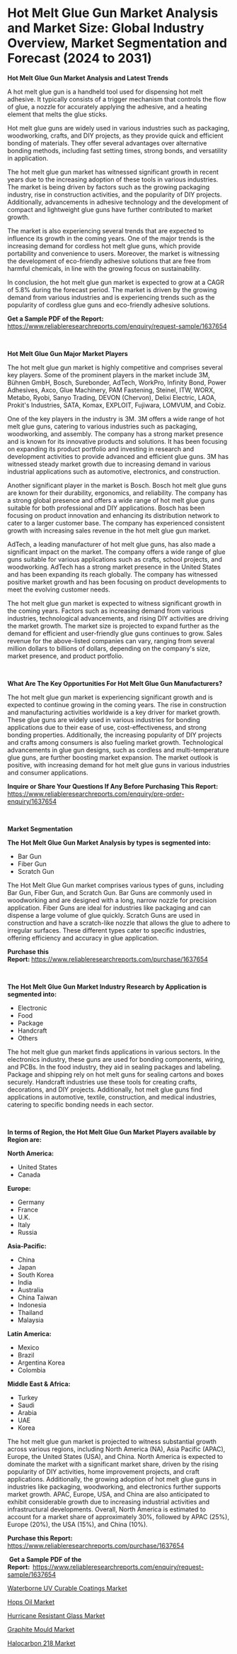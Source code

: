 <p><h1>Hot Melt Glue Gun Market Analysis and Market Size: Global Industry Overview, Market Segmentation and Forecast (2024 to 2031)</h1></p><p><strong>Hot Melt Glue Gun Market Analysis and Latest Trends</strong></p>
<p><p>A hot melt glue gun is a handheld tool used for dispensing hot melt adhesive. It typically consists of a trigger mechanism that controls the flow of glue, a nozzle for accurately applying the adhesive, and a heating element that melts the glue sticks. </p><p>Hot melt glue guns are widely used in various industries such as packaging, woodworking, crafts, and DIY projects, as they provide quick and efficient bonding of materials. They offer several advantages over alternative bonding methods, including fast setting times, strong bonds, and versatility in application.</p><p>The hot melt glue gun market has witnessed significant growth in recent years due to the increasing adoption of these tools in various industries. The market is being driven by factors such as the growing packaging industry, rise in construction activities, and the popularity of DIY projects. Additionally, advancements in adhesive technology and the development of compact and lightweight glue guns have further contributed to market growth.</p><p>The market is also experiencing several trends that are expected to influence its growth in the coming years. One of the major trends is the increasing demand for cordless hot melt glue guns, which provide portability and convenience to users. Moreover, the market is witnessing the development of eco-friendly adhesive solutions that are free from harmful chemicals, in line with the growing focus on sustainability.</p><p>In conclusion, the hot melt glue gun market is expected to grow at a CAGR of 5.8% during the forecast period. The market is driven by the growing demand from various industries and is experiencing trends such as the popularity of cordless glue guns and eco-friendly adhesive solutions.</p></p>
<p><strong>Get a Sample PDF of the Report:&nbsp;</strong> <a href="https://www.reliableresearchreports.com/enquiry/request-sample/1637654">https://www.reliableresearchreports.com/enquiry/request-sample/1637654</a></p>
<p>&nbsp;</p>
<p><strong>Hot Melt Glue Gun Major Market Players</strong></p>
<p><p>The hot melt glue gun market is highly competitive and comprises several key players. Some of the prominent players in the market include 3M, Bühnen GmbH, Bosch, Surebonder, AdTech, WorkPro, Infinity Bond, Power Adhesives, Axco, Glue Machinery, PAM Fastening, Steinel, ITW, WORX, Metabo, Ryobi, Sanyo Trading, DEVON (Chervon), Delixi Electric, LAOA, Prokit's Industries, SATA, Komax, EXPLOIT, Fujiwara, LOMVUM, and Cobiz.</p><p>One of the key players in the industry is 3M. 3M offers a wide range of hot melt glue guns, catering to various industries such as packaging, woodworking, and assembly. The company has a strong market presence and is known for its innovative products and solutions. It has been focusing on expanding its product portfolio and investing in research and development activities to provide advanced and efficient glue guns. 3M has witnessed steady market growth due to increasing demand in various industrial applications such as automotive, electronics, and construction.</p><p>Another significant player in the market is Bosch. Bosch hot melt glue guns are known for their durability, ergonomics, and reliability. The company has a strong global presence and offers a wide range of hot melt glue guns suitable for both professional and DIY applications. Bosch has been focusing on product innovation and enhancing its distribution network to cater to a larger customer base. The company has experienced consistent growth with increasing sales revenue in the hot melt glue gun market.</p><p>AdTech, a leading manufacturer of hot melt glue guns, has also made a significant impact on the market. The company offers a wide range of glue guns suitable for various applications such as crafts, school projects, and woodworking. AdTech has a strong market presence in the United States and has been expanding its reach globally. The company has witnessed positive market growth and has been focusing on product developments to meet the evolving customer needs.</p><p>The hot melt glue gun market is expected to witness significant growth in the coming years. Factors such as increasing demand from various industries, technological advancements, and rising DIY activities are driving the market growth. The market size is projected to expand further as the demand for efficient and user-friendly glue guns continues to grow. Sales revenue for the above-listed companies can vary, ranging from several million dollars to billions of dollars, depending on the company's size, market presence, and product portfolio.</p></p>
<p>&nbsp;</p>
<p><strong>What Are The Key Opportunities For Hot Melt Glue Gun Manufacturers?</strong></p>
<p><p>The hot melt glue gun market is experiencing significant growth and is expected to continue growing in the coming years. The rise in construction and manufacturing activities worldwide is a key driver for market growth. These glue guns are widely used in various industries for bonding applications due to their ease of use, cost-effectiveness, and strong bonding properties. Additionally, the increasing popularity of DIY projects and crafts among consumers is also fueling market growth. Technological advancements in glue gun designs, such as cordless and multi-temperature glue guns, are further boosting market expansion. The market outlook is positive, with increasing demand for hot melt glue guns in various industries and consumer applications.</p></p>
<p><strong>Inquire or Share Your Questions If Any Before Purchasing This Report:</strong> <a href="https://www.reliableresearchreports.com/enquiry/pre-order-enquiry/1637654">https://www.reliableresearchreports.com/enquiry/pre-order-enquiry/1637654</a></p>
<p>&nbsp;</p>
<p><strong>Market Segmentation</strong></p>
<p><strong>The Hot Melt Glue Gun Market Analysis by types is segmented into:</strong></p>
<p><ul><li>Bar Gun</li><li>Fiber Gun</li><li>Scratch Gun</li></ul></p>
<p><p>The Hot Melt Glue Gun market comprises various types of guns, including Bar Gun, Fiber Gun, and Scratch Gun. Bar Guns are commonly used in woodworking and are designed with a long, narrow nozzle for precision application. Fiber Guns are ideal for industries like packaging and can dispense a large volume of glue quickly. Scratch Guns are used in construction and have a scratch-like nozzle that allows the glue to adhere to irregular surfaces. These different types cater to specific industries, offering efficiency and accuracy in glue application.</p></p>
<p><strong>Purchase this Report:&nbsp;</strong><a href="https://www.reliableresearchreports.com/purchase/1637654">https://www.reliableresearchreports.com/purchase/1637654</a></p>
<p>&nbsp;</p>
<p><strong>The Hot Melt Glue Gun Market Industry Research by Application is segmented into:</strong></p>
<p><ul><li>Electronic</li><li>Food</li><li>Package</li><li>Handcraft</li><li>Others</li></ul></p>
<p><p>The hot melt glue gun market finds applications in various sectors. In the electronics industry, these guns are used for bonding components, wiring, and PCBs. In the food industry, they aid in sealing packages and labeling. Package and shipping rely on hot melt guns for sealing cartons and boxes securely. Handcraft industries use these tools for creating crafts, decorations, and DIY projects. Additionally, hot melt glue guns find applications in automotive, textile, construction, and medical industries, catering to specific bonding needs in each sector.</p></p>
<p>&nbsp;</p>
<p><strong>In terms of Region, the Hot Melt Glue Gun Market Players available by Region are:</strong></p>
<p>
    <p> <strong> North America: </strong>
        <ul>
            <li>United States</li>
            <li>Canada</li>
        </ul>
        </p> 
    <p> <strong> Europe: </strong>
        <ul>
            <li>Germany</li>
            <li>France</li>
            <li>U.K.</li>
            <li>Italy</li>
            <li>Russia</li>
        </ul>
        </p> 
    <p> <strong> Asia-Pacific: </strong>
        <ul>
            <li>China</li>
            <li>Japan</li>
            <li>South Korea</li>
            <li>India</li>
            <li>Australia</li>
            <li>China Taiwan</li>
            <li>Indonesia</li>
            <li>Thailand</li>
            <li>Malaysia</li>
        </ul>
        </p> 
    <p> <strong> Latin America: </strong>
        <ul>
            <li>Mexico</li>
            <li>Brazil</li>
            <li>Argentina Korea</li>
            <li>Colombia</li>
        </ul>
        </p> 
    <p> <strong> Middle East & Africa: </strong>
        <ul>
            <li>Turkey</li>
            <li>Saudi</li>
            <li>Arabia</li>
            <li>UAE</li>
            <li>Korea</li>
        </ul>
    </p>
    </p>
<p><p>The hot melt glue gun market is projected to witness substantial growth across various regions, including North America (NA), Asia Pacific (APAC), Europe, the United States (USA), and China. North America is expected to dominate the market with a significant market share, driven by the rising popularity of DIY activities, home improvement projects, and craft applications. Additionally, the growing adoption of hot melt glue guns in industries like packaging, woodworking, and electronics further supports market growth. APAC, Europe, USA, and China are also anticipated to exhibit considerable growth due to increasing industrial activities and infrastructural developments. Overall, North America is estimated to account for a market share of approximately 30%, followed by APAC (25%), Europe (20%), the USA (15%), and China (10%).</p></p>
<p><strong>Purchase this Report: </strong><a href="https://www.reliableresearchreports.com/purchase/1637654">https://www.reliableresearchreports.com/purchase/1637654</a></p>
<p>&nbsp;<strong>Get a Sample PDF of the Report:&nbsp;&nbsp;</strong><a href="https://www.reliableresearchreports.com/enquiry/request-sample/1637654">https://www.reliableresearchreports.com/enquiry/request-sample/1637654</a></p>
<p><strong></strong></p>
<p><p><a href="https://medium.com/p/407264a4723d/edit">Waterborne UV Curable Coatings Market</a></p><p><a href="https://medium.com/@armandhilll1/hops-oil-market-analysis-its-cagr-market-segmentation-and-global-industry-overview-ca78a7f10e1d">Hops Oil Market</a></p><p><a href="https://medium.com/p/05f6e69497d7/edit">Hurricane Resistant Glass Market</a></p><p><a href="https://medium.com/@armandhilll1/decoding-graphite-mould-market-metrics-market-share-trends-and-growth-patterns-d8741efdfe51">Graphite Mould Market</a></p><p><a href="https://medium.com/p/c443ee2354f7/edit">Halocarbon 218 Market</a></p></p>